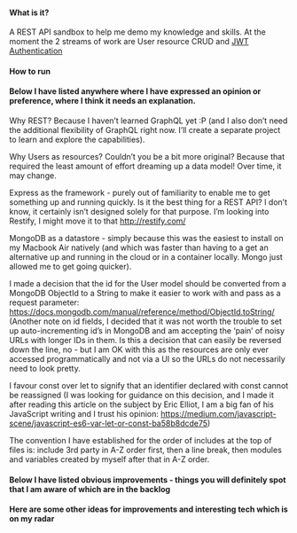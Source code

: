 #### What is it?
A REST API sandbox to help me demo my knowledge and skills. At the moment the 2 streams of work are User resource CRUD and [JWT Authentication](https://jwt.io/introduction/)

#### How to run

#### Below I have listed anywhere where I have expressed an opinion or preference, where I think it needs an explanation.
Why REST? Because I haven’t learned GraphQL yet :P (and I also don’t need the additional flexibility of GraphQL right now. I’ll create a separate project to learn and explore the capabilities).

Why Users as resources? Couldn’t you be a bit more original? Because that required the least amount of effort dreaming up a data model! Over time, it may change. 

Express as the framework - purely out of familiarity to enable me to get something up and running quickly. Is it the best thing for a REST API? I don’t know, it certainly isn’t designed solely for that purpose. I’m looking into Restify, I might move it to that http://restify.com/ 

MongoDB as a datastore - simply because this was the easiest to install on my Macbook Air natively (and which was faster than having to a get an alternative up and running in the cloud or in a container locally. Mongo just allowed me to get going quicker). 

I made a decision that the id for the User model should be converted from a MongoDB ObjectId to a String to make it easier to work with and pass as a request parameter: https://docs.mongodb.com/manual/reference/method/ObjectId.toString/ (Another note on id fields, I decided that it was not worth the trouble to set up auto-incrementing id’s in MongoDB and am accepting the ‘pain’ of noisy URLs with longer IDs in them. Is this a decision that can easily be reversed down the line, no - 
but I am OK with this as the resources are only ever accessed programmatically and not via a UI so the URLs do not necessarily need to look pretty.

I favour const over let to signify that an identifier declared with const cannot be reassigned (I was looking for guidance on this decision, and I made it after reading this article on the subject by Eric Elliot, I am a big fan of his JavaScript writing and I trust his opinion: https://medium.com/javascript-scene/javascript-es6-var-let-or-const-ba58b8dcde75)

The convention I have established for the order of includes at the top of files is: include 3rd party in A-Z order first, then a line break, then modules and variables created by myself after that in A-Z order.

    
#### Below I have listed obvious improvements - things you will definitely spot that I am aware of which are in the backlog

#### Here are some other ideas for improvements and interesting tech which is on my radar
